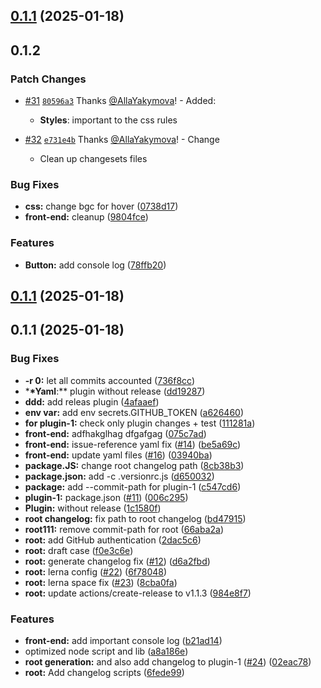 ## [0.1.1](https://github.com/xizon/monorepo-react-template/compare/front-end-v0.0.1...front-end-v0.1.1) (2025-01-18)

## 0.1.2

### Patch Changes

- [#31](https://github.com/AllaYakymova/monorepo-react-template/pull/31) [`80596a3`](https://github.com/AllaYakymova/monorepo-react-template/commit/80596a3558c1fd0a7b1b12b28d15c95e77dcd2f5) Thanks [@AllaYakymova](https://github.com/AllaYakymova)! - Added:

  - **Styles**: important to the css rules

- [#32](https://github.com/AllaYakymova/monorepo-react-template/pull/32) [`e731e4b`](https://github.com/AllaYakymova/monorepo-react-template/commit/e731e4b5a937c7f90ae609631716a17064a7eb43) Thanks [@AllaYakymova](https://github.com/AllaYakymova)! - Change
  - Clean up changesets files

### Bug Fixes

- **css:** change bgc for hover ([0738d17](https://github.com/xizon/monorepo-react-template/commit/0738d171c4e5d190e09d4e88684721917e7ed7aa))
- **front-end:** cleanup ([9804fce](https://github.com/xizon/monorepo-react-template/commit/9804fcec5d9b86fc9f888b5023d72527dc68b782))

### Features

- **Button:** add console log ([78ffb20](https://github.com/xizon/monorepo-react-template/commit/78ffb2056c88c5119570552393197796006f99ac))

## [0.1.1](https://github.com/xizon/monorepo-react-template/compare/v0.0.1...v0.1.1) (2025-01-18)

## 0.1.1 (2025-01-18)

### Bug Fixes

- **-r 0:** let all commits accounted ([736f8cc](https://github.com/xizon/monorepo-react-template/commit/736f8cc7a2f4519b6194ad904ba7b01c72af3d2f))
- \***\*Yaml**:\*\* plugin without release ([dd19287](https://github.com/xizon/monorepo-react-template/commit/dd19287cd30af3c23f64bd8df4d91318815ec224))
- **ddd:** add releas plugin ([4afaaef](https://github.com/xizon/monorepo-react-template/commit/4afaaef4d207681db45ad3ffff015f28f8e334dd))
- **env var:** add env secrets.GITHUB_TOKEN ([a626460](https://github.com/xizon/monorepo-react-template/commit/a626460af3fe4724e66a1fc84472af4f9178d837))
- **for plugin-1:** check only plugin changes + test ([111281a](https://github.com/xizon/monorepo-react-template/commit/111281a1b77dc45ccd35ab35d40f4d0d63ba4d53))
- **front-end:** adfhakglhag dfgafgag ([075c7ad](https://github.com/xizon/monorepo-react-template/commit/075c7adb10b40001d94a73e96fe30184e56810e3))
- **front-end:** issue-reference yaml fix ([#14](https://github.com/xizon/monorepo-react-template/issues/14)) ([be5a69c](https://github.com/xizon/monorepo-react-template/commit/be5a69c76748a085afabbe6c0d4283310ccccbf3))
- **front-end:** update yaml files ([#16](https://github.com/xizon/monorepo-react-template/issues/16)) ([03940ba](https://github.com/xizon/monorepo-react-template/commit/03940ba69c0314e558b12717dad99d26fafbfde9))
- **package.JS:** change root changelog path ([8cb38b3](https://github.com/xizon/monorepo-react-template/commit/8cb38b3f475ed8c7264abdd9035f7099c57916e0))
- **package.json:** add -c .versionrc.js ([d650032](https://github.com/xizon/monorepo-react-template/commit/d6500322320c1c5072de71acfcc63643a052dce7))
- **package:** add --commit-path for plugin-1 ([c547cd6](https://github.com/xizon/monorepo-react-template/commit/c547cd6a7e3a1174056eb9357eb64b21922079d8))
- **plugin-1:** package.json ([#11](https://github.com/xizon/monorepo-react-template/issues/11)) ([006c295](https://github.com/xizon/monorepo-react-template/commit/006c2957cabe0ae358407d24214f28f86db62aa8))
- **Plugin:** without release ([1c1580f](https://github.com/xizon/monorepo-react-template/commit/1c1580ff839f09a7c68b6d4f1eb9064456f382e7))
- **root changelog:** fix path to root changelog ([bd47915](https://github.com/xizon/monorepo-react-template/commit/bd47915d024bd0965cf16c189ef5b9ad2db1683b))
- **root111:** remove commit-path for root ([66aba2a](https://github.com/xizon/monorepo-react-template/commit/66aba2aa3e06d3f16a99ad1341aa2ed1a8c665df))
- **root:** add GitHub authentication ([2dac5c6](https://github.com/xizon/monorepo-react-template/commit/2dac5c6d411191d9e228f0c7f7b89dd928ad21b5))
- **root:** draft case ([f0e3c6e](https://github.com/xizon/monorepo-react-template/commit/f0e3c6eac94dbb338785acc4661ae01bfb764b76))
- **root:** generate changelog fix ([#12](https://github.com/xizon/monorepo-react-template/issues/12)) ([d6a2fbd](https://github.com/xizon/monorepo-react-template/commit/d6a2fbdc271247f493fd55f4643f11c9b286d8a1))
- **root:** lerna config ([#22](https://github.com/xizon/monorepo-react-template/issues/22)) ([6f78048](https://github.com/xizon/monorepo-react-template/commit/6f780488af798bd9ae9a34bebf2589a83b8892f8))
- **root:** lerna space fix ([#23](https://github.com/xizon/monorepo-react-template/issues/23)) ([8cba0fa](https://github.com/xizon/monorepo-react-template/commit/8cba0fab855c1c126960e7a58fceb06a5bf29a33))
- **root:** update actions/create-release to v1.1.3 ([984e8f7](https://github.com/xizon/monorepo-react-template/commit/984e8f7aaa10a0f457f689636918236a4f699bcf))

### Features

- **front-end:** add important console log ([b21ad14](https://github.com/xizon/monorepo-react-template/commit/b21ad1404ad573386b4892073a84b0a16f7c11ab))
- optimized node script and lib ([a8a186e](https://github.com/xizon/monorepo-react-template/commit/a8a186ec10a6dc5a81407b2c0c4a5aef613991ca))
- **root generation:** and also add changelog to plugin-1 ([#24](https://github.com/xizon/monorepo-react-template/issues/24)) ([02eac78](https://github.com/xizon/monorepo-react-template/commit/02eac78dc7faf92a7c7554afd7acd0da24a17776))
- **root:** Add changelog scripts ([6fede99](https://github.com/xizon/monorepo-react-template/commit/6fede990612636baa1d7ff313974ab9d1ef258a2))
